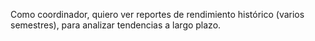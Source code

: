 Como coordinador, quiero ver reportes de rendimiento histórico (varios semestres), para analizar tendencias a largo plazo.